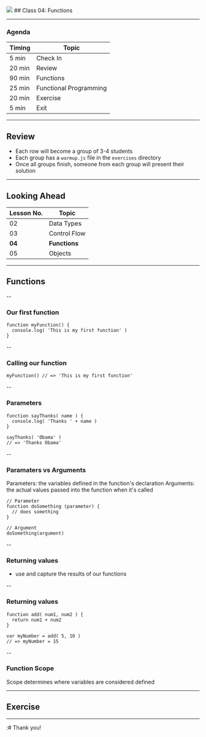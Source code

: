 

<img src="https://ga-core.s3.amazonaws.com/production/uploads/program/default_image/5225/JS-logo-official.png" style="max-width: 100px; border: none; box-shadow: none" />
## Class 04: Functions

---
### Agenda
| Timing | Topic                                    |
| ------ | ---------------------------------------- |
| 5  min | Check In                                 |
| 20 min | Review                                   |
| 90 min | Functions                                |
| 25 min | Functional Programming                   |
| 20 min | Exercise                                 |
| 5  min | Exit                                     |

---
## Review
- Each row will become a group of 3-4 students
- Each group has a `warmup.js` file in the `exercises` directory
- Once all groups finish, someone from each group will present their solution

---
## Looking Ahead

| Lesson No. | Topic             |
| ---------- | -------           |
|     02     |   Data Types      |
|     03     |   Control Flow    |
|     **04**     |   **Functions**       |
|     05     |   Objects         |

---
## Functions

--
### Our first function
```
function myFunction() {
  console.log( 'This is my first function' )
}
```

--
### Calling our function
```
myFunction() // => 'This is my first function'
```

--
### Parameters
```
function sayThanks( name ) {
  console.log( 'Thanks ' + name )
}

sayThanks( 'Obama' )
// => 'Thanks Obama'
```

--
### Paramaters vs Arguments
Parameters: the variables defined in the function's declaration
Arguments: the actual values passed into the function when it's called
```
// Parameter
function doSomething (parameter) {
  // does something
}

// Argument
doSomething(argument)
```

--
### Returning values
- use and capture the results of our functions

--
### Returning values
```
function add( num1, num2 ) {
  return num1 + num2
}

var myNumber = add( 5, 10 )
// => myNumber = 15
```

--
### Function Scope
Scope determines where variables are considered defined

---
## Exercise

---
:# Thank you!
